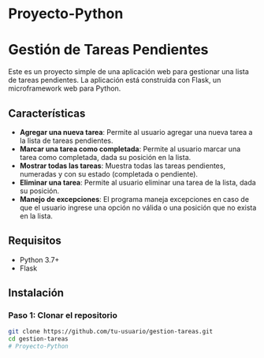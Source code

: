 # Proyecto-Python
# Gestión de Tareas Pendientes

Este es un proyecto simple de una aplicación web para gestionar una lista de tareas pendientes. La aplicación está construida con Flask, un microframework web para Python.

## Características

- **Agregar una nueva tarea**: Permite al usuario agregar una nueva tarea a la lista de tareas pendientes.
- **Marcar una tarea como completada**: Permite al usuario marcar una tarea como completada, dada su posición en la lista.
- **Mostrar todas las tareas**: Muestra todas las tareas pendientes, numeradas y con su estado (completada o pendiente).
- **Eliminar una tarea**: Permite al usuario eliminar una tarea de la lista, dada su posición.
- **Manejo de excepciones**: El programa maneja excepciones en caso de que el usuario ingrese una opción no válida o una posición que no exista en la lista.

## Requisitos

- Python 3.7+
- Flask

## Instalación

### Paso 1: Clonar el repositorio

```bash
git clone https://github.com/tu-usuario/gestion-tareas.git
cd gestion-tareas
# Proyecto-Python
